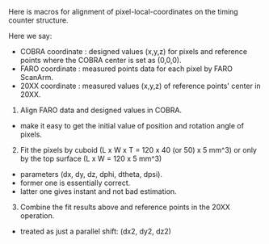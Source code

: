 
Here is macros for alignment of pixel-local-coordinates on the timing counter structure.

Here we say:

- COBRA coordinate : designed values (x,y,z) for pixels and reference points where the COBRA center is set as (0,0,0).
- FARO  coordinate : measured points data for each pixel by FARO ScanArm.
- 20XX  coordinate : measured values (x,y,z) of reference points' center in 20XX.

1. Align FARO data and designed values in COBRA.
- make it easy to get the initial value of position and rotation angle of pixels.

2. Fit the pixels by cuboid (L x W x T = 120 x 40 (or 50) x 5 mm^3) or only by the top surface (L x W = 120 x 5 mm^3)
- parameters (dx, dy, dz, dphi, dtheta, dpsi).
- former one is essentially correct.
- latter one gives instant and not bad estimation.

3. Combine the fit results above and reference points in the 20XX operation.
- treated as just a parallel shift: (dx2, dy2, dz2)


